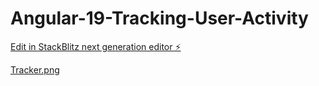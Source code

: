 # Angular-19-Tracking-User-Activity

[Edit in StackBlitz next generation editor ⚡️](https://stackblitz.com/~/github.com/piyalidas10/Angular-19-Tracking-User-Activity)

[Tracker.png](https://github.com/piyalidas10/Angular-19-Tracking-User-Activity/blob/c97059c185ac49cbeaf5196664be72bb08edf1db/Tracker.png)
